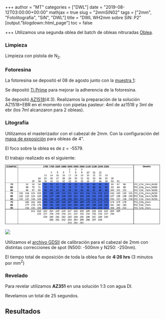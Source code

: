+++
author = "MT"
categories = ["DWL"]
date = "2019-08-12T03:00:00+00:00"
mathjax = true
slug = "2mmSiN02"
tags = ["2mm", "Fotolitografía", "SiN", "DWL"]
title = "DWL WH2mm sobre SiN: P2"
[output."blogdown::html_page"]
toc = false

+++
Utilizamos una segunda oblea del batch de obleas nitruradas [Oblea](/PIClab/obleas/sin_wo_annealing). 

### Limpieza

Limpieza con pistola de N$_2$.

### Fotoresina

La fotoresina se depositó el 08 de agosto junto con la [muestra 1](/PIClab/muestras/2mmSiN01):

Se depositó [Ti Prime](/PIClab/recetas/ti-prime) para mejorar la adherencia de la fotoresina.

Se depositó [AZ1518](/PIClab/recetas/az1518)(4:3). Realizamos la preparación de la solución AZ1518+EBR en el momento con pipetas pasteur: 4ml de az1518 y 3ml de ebr (los 7ml alcanzaron para 2 obleas).

### Litografía

Utilizamos el masterizador con el cabezal de 2mm. Con la configuración del [mapa de exposición](/PIClab/recetas/dwl-mapa-exp) para obleas de 4".

El foco sobre la oblea es de z = -5579.

El trabajo realizado es el siguiente:

![](/images/MExp_12Agosto2019.png)

<img src="/PIClab/images/MExp_12Agosto2019.png" width="700"/>

Utilizamos el [archivo GDSII](/PIClab/diseños/PICcal2mm) de calibración para el cabezal de 2mm con distintas correcciones de spot (N500: -500nm y N250: -250nm).

El tiempo total de exposición de toda la oblea fue de **4:26 hrs** (3 minutos por mm$^2$)

### Revelado

Para revelar utilizamos **AZ351** en una solución 1:3 con agua DI.

Revelamos un total de 25 segundos.

## Resultados